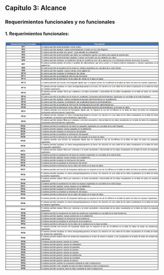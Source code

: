 ## Capítulo 3: Alcance

### Requerimientos funcionales y no funcionales

#### 1. Requerimientos funcionales:
<img align="center" src="img_tablacontenido/requerimientos/RF-PARTE1.jpg" alt="Imagen"/>

<img align="center" src="img_tablacontenido/requerimientos/RF-PARTE2.jpg" alt="Imagen"/>

<img align="center" src="img_tablacontenido/requerimientos/RF-PARTE3.jpg" alt="Imagen"/>

